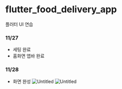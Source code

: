 # flutter_food_delivery_app

플러터 UI 연습

### 11/27

- 세팅 완료
- 홈화면 앱바 완료

### 11/28

- 화면 완성
![Untitled](https://prod-files-secure.s3.us-west-2.amazonaws.com/1ee0604f-e0aa-4dc7-aec9-45dd41fdfddd/14be1740-f3c9-4fc5-af55-c94e294522e7/Untitled.png)
![Untitled](https://prod-files-secure.s3.us-west-2.amazonaws.com/1ee0604f-e0aa-4dc7-aec9-45dd41fdfddd/d2e58a8f-a8ad-4443-8f15-538ecc79f9b9/Untitled.png)